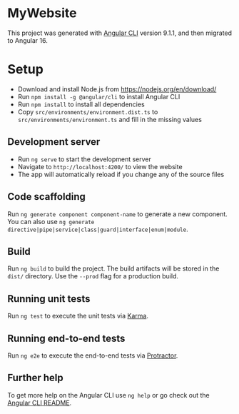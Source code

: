 # MyWebsite

This project was generated with [Angular CLI](https://github.com/angular/angular-cli) version 9.1.1, and then migrated to Angular 16.

# Setup

- Download and install Node.js from https://nodejs.org/en/download/
- Run `npm install -g @angular/cli` to install Angular CLI
- Run `npm install` to install all dependencies
- Copy `src/environments/environment.dist.ts` to `src/environments/environment.ts` and fill in the missing values

## Development server

- Run `ng serve` to start the development server
- Navigate to `http://localhost:4200/` to view the website
- The app will automatically reload if you change any of the source files

## Code scaffolding

Run `ng generate component component-name` to generate a new component. You can also use `ng generate directive|pipe|service|class|guard|interface|enum|module`.

## Build

Run `ng build` to build the project. The build artifacts will be stored in the `dist/` directory. Use the `--prod` flag for a production build.

## Running unit tests

Run `ng test` to execute the unit tests via [Karma](https://karma-runner.github.io).

## Running end-to-end tests

Run `ng e2e` to execute the end-to-end tests via [Protractor](http://www.protractortest.org/).

## Further help

To get more help on the Angular CLI use `ng help` or go check out the [Angular CLI README](https://github.com/angular/angular-cli/blob/master/README.md).
